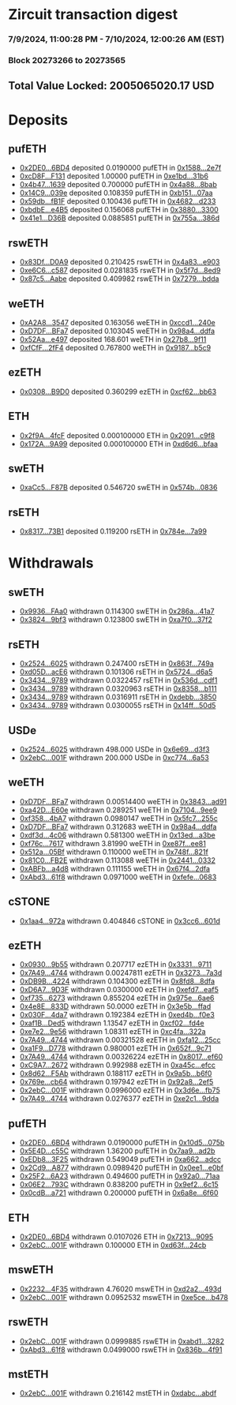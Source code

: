 # Zircuit transaction digest
### 7/9/2024, 11:00:28 PM - 7/10/2024, 12:00:26 AM (EST)
### Block 20273266 to 20273565

## Total Value Locked: 2005065020.17 USD

# Deposits
## pufETH
- [0x2DE0...6BD4](https://etherscan.io/address/0x2DE0c00C32F935131fb893E66491D11377296BD4) deposited 0.0190000 pufETH in [0x1588...2e7f](https://etherscan.io/tx/0x2DE0c00C32F935131fb893E66491D11377296BD4)
- [0xcD8F...F131](https://etherscan.io/address/0xcD8F4A1eb1085F9550cCd1165b611eF81853F131) deposited 1.00000 pufETH in [0xe1bd...31b6](https://etherscan.io/tx/0xcD8F4A1eb1085F9550cCd1165b611eF81853F131)
- [0x4b47...1639](https://etherscan.io/address/0x4b4731Ef80BAC70101425d6f5dCfbe11520B1639) deposited 0.700000 pufETH in [0x4a88...8bab](https://etherscan.io/tx/0x4b4731Ef80BAC70101425d6f5dCfbe11520B1639)
- [0x14C9...039e](https://etherscan.io/address/0x14C9fb3d0936C0Ed555a746ccbC0bBc492BD039e) deposited 0.108359 pufETH in [0xb151...07aa](https://etherscan.io/tx/0x14C9fb3d0936C0Ed555a746ccbC0bBc492BD039e)
- [0x59db...fB1F](https://etherscan.io/address/0x59db44Ec45789F038c04454E73664713f6a0fB1F) deposited 0.100436 pufETH in [0x4682...d233](https://etherscan.io/tx/0x59db44Ec45789F038c04454E73664713f6a0fB1F)
- [0xbdbE...e4B5](https://etherscan.io/address/0xbdbEeAc5391871d43F47aE08296c33f48D97e4B5) deposited 0.156068 pufETH in [0x3880...3300](https://etherscan.io/tx/0xbdbEeAc5391871d43F47aE08296c33f48D97e4B5)
- [0x41e1...D36B](https://etherscan.io/address/0x41e1833cDE5F23AF8ddf05F56750eE374b03D36B) deposited 0.0885851 pufETH in [0x755a...386d](https://etherscan.io/tx/0x41e1833cDE5F23AF8ddf05F56750eE374b03D36B)
## rswETH
- [0x83Df...D0A9](https://etherscan.io/address/0x83Df6d4d0f056Bd388eF38d95898871DdE19D0A9) deposited 0.210425 rswETH in [0x4a83...e903](https://etherscan.io/tx/0x83Df6d4d0f056Bd388eF38d95898871DdE19D0A9)
- [0xe6C6...c587](https://etherscan.io/address/0xe6C6451C632672035Ce1812bb3D425Df758dc587) deposited 0.0281835 rswETH in [0x5f7d...8ed9](https://etherscan.io/tx/0xe6C6451C632672035Ce1812bb3D425Df758dc587)
- [0x87c5...Aabe](https://etherscan.io/address/0x87c5a3c041c8D00Eb461518007209748C9f7Aabe) deposited 0.409982 rswETH in [0x7279...bdda](https://etherscan.io/tx/0x87c5a3c041c8D00Eb461518007209748C9f7Aabe)
## weETH
- [0xA2A8...3547](https://etherscan.io/address/0xA2A87e060780C1D06578Ab762BD69d85F5603547) deposited 0.163056 weETH in [0xccd1...240e](https://etherscan.io/tx/0xA2A87e060780C1D06578Ab762BD69d85F5603547)
- [0xD7DF...BFa7](https://etherscan.io/address/0xD7DF7E085214743530afF339aFC420c7c720BFa7) deposited 0.103045 weETH in [0x98a4...ddfa](https://etherscan.io/tx/0xD7DF7E085214743530afF339aFC420c7c720BFa7)
- [0x52Aa...e497](https://etherscan.io/address/0x52Aa899454998Be5b000Ad077a46Bbe360F4e497) deposited 168.601 weETH in [0x27b8...9f11](https://etherscan.io/tx/0x52Aa899454998Be5b000Ad077a46Bbe360F4e497)
- [0xfCfF...2fF4](https://etherscan.io/address/0xfCfF679C2e1aB7bfc4CD3C463447554164C82fF4) deposited 0.767800 weETH in [0x9187...b5c9](https://etherscan.io/tx/0xfCfF679C2e1aB7bfc4CD3C463447554164C82fF4)
## ezETH
- [0x0308...B9D0](https://etherscan.io/address/0x0308794CBD50174be3401e08E352960b2E39B9D0) deposited 0.360299 ezETH in [0xcf62...bb63](https://etherscan.io/tx/0x0308794CBD50174be3401e08E352960b2E39B9D0)
## ETH
- [0x2f9A...4fcF](https://etherscan.io/address/0x2f9A4169FD054b6f72C52883D13a2E9c51Bb4fcF) deposited 0.000100000 ETH in [0x2091...c9f8](https://etherscan.io/tx/0x2f9A4169FD054b6f72C52883D13a2E9c51Bb4fcF)
- [0x172A...9A99](https://etherscan.io/address/0x172Aa2ecF7ef019E9A02dC99d1E0794Bb0939A99) deposited 0.000100000 ETH in [0xd6d6...bfaa](https://etherscan.io/tx/0x172Aa2ecF7ef019E9A02dC99d1E0794Bb0939A99)
## swETH
- [0xaCc5...F87B](https://etherscan.io/address/0xaCc597f247FFBD39E24f62A127EbAa034dEFF87B) deposited 0.546720 swETH in [0x574b...0836](https://etherscan.io/tx/0xaCc597f247FFBD39E24f62A127EbAa034dEFF87B)
## rsETH
- [0x8317...73B1](https://etherscan.io/address/0x8317f28A15c5ce3E73d74c93eb4D415A697073B1) deposited 0.119200 rsETH in [0x784e...7a99](https://etherscan.io/tx/0x8317f28A15c5ce3E73d74c93eb4D415A697073B1)
# Withdrawals
## swETH
- [0x9936...FAa0](https://etherscan.io/address/0x9936c21bC0a003b1beBa3E7D956FE43D4124FAa0) withdrawn 0.114300 swETH in [0x286a...41a7](https://etherscan.io/tx/0x9936c21bC0a003b1beBa3E7D956FE43D4124FAa0)
- [0x3824...9bf3](https://etherscan.io/address/0x3824Be865dEa81581d6e910eBD89418c74a19bf3) withdrawn 0.123800 swETH in [0xa7f0...37f2](https://etherscan.io/tx/0x3824Be865dEa81581d6e910eBD89418c74a19bf3)
## rsETH
- [0x2524...6025](https://etherscan.io/address/0x252432fA3A804da4f82189780df0de4ab0C66025) withdrawn 0.247400 rsETH in [0x863f...749a](https://etherscan.io/tx/0x252432fA3A804da4f82189780df0de4ab0C66025)
- [0xd05D...acE6](https://etherscan.io/address/0xd05DeD06721dF8711f21321B89324bbf6f03acE6) withdrawn 0.101306 rsETH in [0x5724...d6a5](https://etherscan.io/tx/0xd05DeD06721dF8711f21321B89324bbf6f03acE6)
- [0x3434...9789](https://etherscan.io/address/0x34349c5569e7B846c3558961552D2202760A9789) withdrawn 0.0322457 rsETH in [0x536d...cdf1](https://etherscan.io/tx/0x34349c5569e7B846c3558961552D2202760A9789)
- [0x3434...9789](https://etherscan.io/address/0x34349c5569e7B846c3558961552D2202760A9789) withdrawn 0.0320963 rsETH in [0x8358...b111](https://etherscan.io/tx/0x34349c5569e7B846c3558961552D2202760A9789)
- [0x3434...9789](https://etherscan.io/address/0x34349c5569e7B846c3558961552D2202760A9789) withdrawn 0.0316911 rsETH in [0xdebb...3850](https://etherscan.io/tx/0x34349c5569e7B846c3558961552D2202760A9789)
- [0x3434...9789](https://etherscan.io/address/0x34349c5569e7B846c3558961552D2202760A9789) withdrawn 0.0300055 rsETH in [0x14ff...50d5](https://etherscan.io/tx/0x34349c5569e7B846c3558961552D2202760A9789)
## USDe
- [0x2524...6025](https://etherscan.io/address/0x252432fA3A804da4f82189780df0de4ab0C66025) withdrawn 498.000 USDe in [0x6e69...d3f3](https://etherscan.io/tx/0x252432fA3A804da4f82189780df0de4ab0C66025)
- [0x2ebC...001F](https://etherscan.io/address/0x2ebC615629a161bDe12E153eBB9885497f77001F) withdrawn 200.000 USDe in [0xc774...6a53](https://etherscan.io/tx/0x2ebC615629a161bDe12E153eBB9885497f77001F)
## weETH
- [0xD7DF...BFa7](https://etherscan.io/address/0xD7DF7E085214743530afF339aFC420c7c720BFa7) withdrawn 0.00514400 weETH in [0x3843...ad91](https://etherscan.io/tx/0xD7DF7E085214743530afF339aFC420c7c720BFa7)
- [0xa42D...E60e](https://etherscan.io/address/0xa42D2DF6FF124b3D17260ba372885E1Fb50dE60e) withdrawn 0.289251 weETH in [0x7104...9ee9](https://etherscan.io/tx/0xa42D2DF6FF124b3D17260ba372885E1Fb50dE60e)
- [0xf358...4bA7](https://etherscan.io/address/0xf358d64a33241979b2ad611762Aa2d285d714bA7) withdrawn 0.0980147 weETH in [0x5fc7...255c](https://etherscan.io/tx/0xf358d64a33241979b2ad611762Aa2d285d714bA7)
- [0xD7DF...BFa7](https://etherscan.io/address/0xD7DF7E085214743530afF339aFC420c7c720BFa7) withdrawn 0.312683 weETH in [0x98a4...ddfa](https://etherscan.io/tx/0xD7DF7E085214743530afF339aFC420c7c720BFa7)
- [0xdf3d...4c06](https://etherscan.io/address/0xdf3db4Fe03Ee3a8253F8f769d419D3D13dA74c06) withdrawn 0.581300 weETH in [0x13ed...a3be](https://etherscan.io/tx/0xdf3db4Fe03Ee3a8253F8f769d419D3D13dA74c06)
- [0xf76c...7617](https://etherscan.io/address/0xf76c210Ebf3946F82DDeB304A1647DdC721D7617) withdrawn 3.81990 weETH in [0xe87f...ee81](https://etherscan.io/tx/0xf76c210Ebf3946F82DDeB304A1647DdC721D7617)
- [0x512a...05Bf](https://etherscan.io/address/0x512a50B818d17B74be620050E2582089E13E05Bf) withdrawn 0.110000 weETH in [0x748f...821f](https://etherscan.io/tx/0x512a50B818d17B74be620050E2582089E13E05Bf)
- [0x81C0...FB2E](https://etherscan.io/address/0x81C02B1A94856482c9fe276Daec88468cc49FB2E) withdrawn 0.113088 weETH in [0x2441...0332](https://etherscan.io/tx/0x81C02B1A94856482c9fe276Daec88468cc49FB2E)
- [0xABFb...a4d8](https://etherscan.io/address/0xABFb13ba3a25D98d2179f46E22D520159151a4d8) withdrawn 0.111155 weETH in [0x67f4...2dfa](https://etherscan.io/tx/0xABFb13ba3a25D98d2179f46E22D520159151a4d8)
- [0xAbd3...61f8](https://etherscan.io/address/0xAbd3C7408d5A30C2d04f51C564b0879f09E561f8) withdrawn 0.0971000 weETH in [0xfefe...0683](https://etherscan.io/tx/0xAbd3C7408d5A30C2d04f51C564b0879f09E561f8)
## cSTONE
- [0x1aa4...972a](https://etherscan.io/address/0x1aa4a66Ef0cfA99cA9D39FdAD2B05489744C972a) withdrawn 0.404846 cSTONE in [0x3cc6...601d](https://etherscan.io/tx/0x1aa4a66Ef0cfA99cA9D39FdAD2B05489744C972a)
## ezETH
- [0x0930...9b55](https://etherscan.io/address/0x0930eba1Da84a501CAD2209fF2e5D6c5EF909b55) withdrawn 0.207717 ezETH in [0x3331...9711](https://etherscan.io/tx/0x0930eba1Da84a501CAD2209fF2e5D6c5EF909b55)
- [0x7A49...4744](https://etherscan.io/address/0x7A493Be5c2ce014cD049Bf178a1ac0Db1B434744) withdrawn 0.00247811 ezETH in [0x3273...7a3d](https://etherscan.io/tx/0x7A493Be5c2ce014cD049Bf178a1ac0Db1B434744)
- [0xDB9B...4224](https://etherscan.io/address/0xDB9B650c40e70100B936d3077458F06E37284224) withdrawn 0.104300 ezETH in [0x8fd8...8dfa](https://etherscan.io/tx/0xDB9B650c40e70100B936d3077458F06E37284224)
- [0xD6A7...9D3F](https://etherscan.io/address/0xD6A7EA9d1D388292Dc74A5318c76599d73919D3F) withdrawn 0.0300000 ezETH in [0xefd7...eaf5](https://etherscan.io/tx/0xD6A7EA9d1D388292Dc74A5318c76599d73919D3F)
- [0xf735...6273](https://etherscan.io/address/0xf735163B59Af79F3F596F23Fe4049DfaC03b6273) withdrawn 0.855204 ezETH in [0x975e...6ae6](https://etherscan.io/tx/0xf735163B59Af79F3F596F23Fe4049DfaC03b6273)
- [0x4e8E...833D](https://etherscan.io/address/0x4e8E25600cA6743681c65B06A078F49A299f833D) withdrawn 50.0000 ezETH in [0x3e5b...ffad](https://etherscan.io/tx/0x4e8E25600cA6743681c65B06A078F49A299f833D)
- [0x030F...4da7](https://etherscan.io/address/0x030F730B3d93e3fCA27Ebd2c2A3330D86fDF4da7) withdrawn 0.192384 ezETH in [0xed4b...f0e3](https://etherscan.io/tx/0x030F730B3d93e3fCA27Ebd2c2A3330D86fDF4da7)
- [0xaf1B...Ded5](https://etherscan.io/address/0xaf1B6C8Efe7d99bF84DE48E5Eb567C04CD41Ded5) withdrawn 1.13547 ezETH in [0xcf02...fd4e](https://etherscan.io/tx/0xaf1B6C8Efe7d99bF84DE48E5Eb567C04CD41Ded5)
- [0xe7e2...9e56](https://etherscan.io/address/0xe7e2A322B00E204c69D97A1B90736aa2F7Eb9e56) withdrawn 1.08311 ezETH in [0xc4fa...322a](https://etherscan.io/tx/0xe7e2A322B00E204c69D97A1B90736aa2F7Eb9e56)
- [0x7A49...4744](https://etherscan.io/address/0x7A493Be5c2ce014cD049Bf178a1ac0Db1B434744) withdrawn 0.00321528 ezETH in [0xfa12...25cc](https://etherscan.io/tx/0x7A493Be5c2ce014cD049Bf178a1ac0Db1B434744)
- [0xa1F9...D778](https://etherscan.io/address/0xa1F9318905C3d6A763A54A873353b6010b26D778) withdrawn 0.980001 ezETH in [0x652f...9c71](https://etherscan.io/tx/0xa1F9318905C3d6A763A54A873353b6010b26D778)
- [0x7A49...4744](https://etherscan.io/address/0x7A493Be5c2ce014cD049Bf178a1ac0Db1B434744) withdrawn 0.00326224 ezETH in [0x8017...ef60](https://etherscan.io/tx/0x7A493Be5c2ce014cD049Bf178a1ac0Db1B434744)
- [0xC9A7...2672](https://etherscan.io/address/0xC9A7A80E4c2d35011A43d1C5f8ee977AeB572672) withdrawn 0.992988 ezETH in [0xa45c...efcc](https://etherscan.io/tx/0xC9A7A80E4c2d35011A43d1C5f8ee977AeB572672)
- [0x8d62...F5Ab](https://etherscan.io/address/0x8d625ccAa5736f35A241557d04Bb9373d4aEF5Ab) withdrawn 0.188117 ezETH in [0x9a5b...b6f0](https://etherscan.io/tx/0x8d625ccAa5736f35A241557d04Bb9373d4aEF5Ab)
- [0x769e...cb64](https://etherscan.io/address/0x769eF8b54B1F78b3Bf1d0FFB7D98CA29dbb7cb64) withdrawn 0.197942 ezETH in [0x92a8...2ef5](https://etherscan.io/tx/0x769eF8b54B1F78b3Bf1d0FFB7D98CA29dbb7cb64)
- [0x2ebC...001F](https://etherscan.io/address/0x2ebC615629a161bDe12E153eBB9885497f77001F) withdrawn 0.0996000 ezETH in [0x3d6e...fb75](https://etherscan.io/tx/0x2ebC615629a161bDe12E153eBB9885497f77001F)
- [0x7A49...4744](https://etherscan.io/address/0x7A493Be5c2ce014cD049Bf178a1ac0Db1B434744) withdrawn 0.0276377 ezETH in [0xe2c1...9dda](https://etherscan.io/tx/0x7A493Be5c2ce014cD049Bf178a1ac0Db1B434744)
## pufETH
- [0x2DE0...6BD4](https://etherscan.io/address/0x2DE0c00C32F935131fb893E66491D11377296BD4) withdrawn 0.0190000 pufETH in [0x10d5...075b](https://etherscan.io/tx/0x2DE0c00C32F935131fb893E66491D11377296BD4)
- [0x5E4D...c55C](https://etherscan.io/address/0x5E4DBD9dD6AAa909fd4Ba4b3Ac5bF4a591c7c55C) withdrawn 1.36200 pufETH in [0x7aa9...ad2b](https://etherscan.io/tx/0x5E4DBD9dD6AAa909fd4Ba4b3Ac5bF4a591c7c55C)
- [0xEDb8...3F25](https://etherscan.io/address/0xEDb8ad3FbdD69A6BA8D793AB2D6A626E9b353F25) withdrawn 0.549049 pufETH in [0xa662...adcc](https://etherscan.io/tx/0xEDb8ad3FbdD69A6BA8D793AB2D6A626E9b353F25)
- [0x2Cd9...A877](https://etherscan.io/address/0x2Cd963B448c1d532B97A55653eE231591febA877) withdrawn 0.0989420 pufETH in [0x0ee1...e0bf](https://etherscan.io/tx/0x2Cd963B448c1d532B97A55653eE231591febA877)
- [0x25F2...6A23](https://etherscan.io/address/0x25F21B33DD369D3495A6dAFf6D7dcB01aCdA6A23) withdrawn 0.494600 pufETH in [0x92a0...71aa](https://etherscan.io/tx/0x25F21B33DD369D3495A6dAFf6D7dcB01aCdA6A23)
- [0x06E2...793C](https://etherscan.io/address/0x06E252CDb6BF0E724346bE59ceADF6684c79793C) withdrawn 0.838200 pufETH in [0x9ef2...6c15](https://etherscan.io/tx/0x06E252CDb6BF0E724346bE59ceADF6684c79793C)
- [0x0cdB...a721](https://etherscan.io/address/0x0cdBD3c78615D7F9F94dB33BD9A435b42e92a721) withdrawn 0.200000 pufETH in [0x6a8e...6f60](https://etherscan.io/tx/0x0cdBD3c78615D7F9F94dB33BD9A435b42e92a721)
## ETH
- [0x2DE0...6BD4](https://etherscan.io/address/0x2DE0c00C32F935131fb893E66491D11377296BD4) withdrawn 0.0107026 ETH in [0x7213...9095](https://etherscan.io/tx/0x2DE0c00C32F935131fb893E66491D11377296BD4)
- [0x2ebC...001F](https://etherscan.io/address/0x2ebC615629a161bDe12E153eBB9885497f77001F) withdrawn 0.100000 ETH in [0xd63f...24cb](https://etherscan.io/tx/0x2ebC615629a161bDe12E153eBB9885497f77001F)
## mswETH
- [0x2232...4F35](https://etherscan.io/address/0x22325F66226A4A77c4493781543A9A57f03f4F35) withdrawn 4.76020 mswETH in [0xd2a2...493d](https://etherscan.io/tx/0x22325F66226A4A77c4493781543A9A57f03f4F35)
- [0x2ebC...001F](https://etherscan.io/address/0x2ebC615629a161bDe12E153eBB9885497f77001F) withdrawn 0.0952532 mswETH in [0xe5ce...b478](https://etherscan.io/tx/0x2ebC615629a161bDe12E153eBB9885497f77001F)
## rswETH
- [0x2ebC...001F](https://etherscan.io/address/0x2ebC615629a161bDe12E153eBB9885497f77001F) withdrawn 0.0999885 rswETH in [0xabd1...3282](https://etherscan.io/tx/0x2ebC615629a161bDe12E153eBB9885497f77001F)
- [0xAbd3...61f8](https://etherscan.io/address/0xAbd3C7408d5A30C2d04f51C564b0879f09E561f8) withdrawn 0.0499000 rswETH in [0x836b...4f91](https://etherscan.io/tx/0xAbd3C7408d5A30C2d04f51C564b0879f09E561f8)
## mstETH
- [0x2ebC...001F](https://etherscan.io/address/0x2ebC615629a161bDe12E153eBB9885497f77001F) withdrawn 0.216142 mstETH in [0xdabc...abdf](https://etherscan.io/tx/0x2ebC615629a161bDe12E153eBB9885497f77001F)
